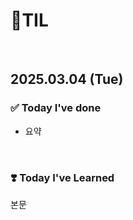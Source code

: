 # 📝TIL

<br>

## 2025.03.04 (Tue)

### ✅ Today I've done

-   요약

<br>

### ❣️ Today I've Learned

본문

<br>
<br>
